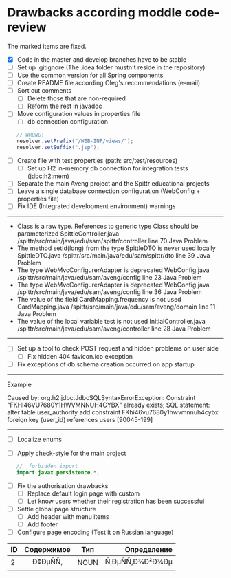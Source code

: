 # Drawbacks according moddle code-review

The marked items are fixed.
 
 - [X] Code in the master and develop branches have to be stable
 - [ ] Set up .gitignore (The .idea folder mustn't reside in the repository) 
 - [ ] Use the common version for all Spring components
 - [ ] Create README file according Oleg's recommendations (e-mail)
 - [ ] Sort out comments
    - [ ] Delete those that are non-required
    - [ ] Reform the rest in javadoc
 - [ ] Move configuration values in properties file
    - [ ] db connection configuration
 ```java
    // WRONG!
    resolver.setPrefix("/WEB-INF/views/");
    resolver.setSuffix(".jsp");
 ```
 - [ ] Create file with test properties (path: src/test/resources)
     - [ ] Set up H2 in-memory db connection for integration tests (jdbc:h2:mem)
 - [ ] Separate the main Aveng project and the Spittr educational projects
 - [ ] Leave a single database connection configuration (WebConfig + properties file)
 - [ ] Fix IDE (Integrated development environment) warnings
 ___
 - Class is a raw type. References to generic type Class<T> should be parameterized              SpittleController.java                /spittr/src/main/java/edu/sam/spittr/controller line 70   Java Problem
 - The method setId(long) from the type SpittleDTO is never used locally     SpittleDTO.java                /spittr/src/main/java/edu/sam/spittr/dto            line 39   Java Problem
 - The type WebMvcConfigurerAdapter is deprecated         WebConfig.java /spittr/src/main/java/edu/sam/aveng/config                line 23   Java Problem
 - The type WebMvcConfigurerAdapter is deprecated         WebConfig.java /spittr/src/main/java/edu/sam/aveng/config                line 36   Java Problem
 - The value of the field CardMapping.frequency is not used             CardMapping.java                /spittr/src/main/java/edu/sam/aveng/domain   line 11   Java Problem
 - The value of the local variable test is not used     InitialController.java                /spittr/src/main/java/edu/sam/aveng/controller              line 28   Java Problem
 ___
 - [ ] Set up a tool to check POST request and hidden problems on user side
    - [ ] Fix hidden 404 favicon.ico exception
 - [ ] Fix exceptions of db schema creation occurred on app startup
 ___
 Example
 
 Caused by: org.h2.jdbc.JdbcSQLSyntaxErrorException: Constraint "FKHI46VU7680Y1HWVMNNUH4CYBX" already exists; SQL statement:
 alter table user_authority add constraint FKhi46vu7680y1hwvmnnuh4cybx foreign key (user_id) references users [90045-199]
 ___
 - [ ] Localize enums

 - [ ] Apply check-style for the main project
 ```java
    //  forbidden import
    import javax.persistence.*;
 ```
 - [ ] Fix the authorisation drawbacks
    - [ ] Replace default login page with custom
    - [ ] Let know users whether their registration has been successful
 - [ ] Settle global page structure
    - [ ] Add header with menu items
    - [ ] Add footer
 - [ ] Configure page encoding (Test it on Russian language)
 
| ID      | Содержимое    | Тип   | Определение      |
| --------|:-------------:|:-----:| ----------------:|
| 2       | Ð¢ÐµÑÑ,      | NOUN  | Ñ‚ÐµÑÑ‚Ð¾Ð²Ð¾Ðµ |       
